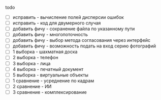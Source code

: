 todo
- [ ] исправить - вычисление полей дисперсии ошибок
- [ ] исправить - код для двумерного случая
- [ ] добавить фичу - сохранение файла по указанному пути
- [ ] добавить фичу - многопоточность
- [ ] добавить фичу - выбор метода согласования через интерфейс
- [ ] добавить фичу - возможность подать на вход серию фотографий
- [ ] 1 выборка - шахматная доска
- [ ] 2 выборка - телефон
- [ ] 3 выборка - лица
- [ ] 4 выборка - печатный документ
- [ ] 5 выборка - виртуальные объекты
- [ ] 1 сравнение - усреднение по кадрам
- [ ] 2 сравнение - ИИ
- [ ] 3 сравнение - комплексирование
